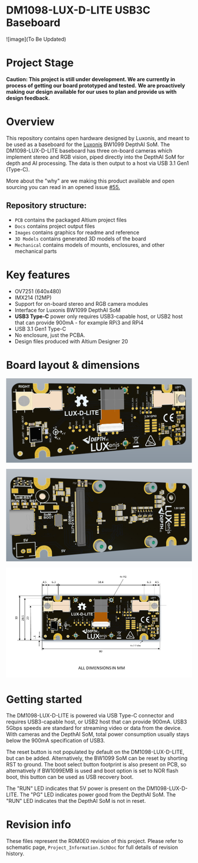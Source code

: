 # DM1098-LUX-D-LITE USB3C Baseboard

![image](To Be Updated)



# Project Stage

**Caution: This project is still under development. We are currently in process of getting our board prototyped and tested.** 
           **We are proactively making our design available for our uses to plan and provide us with design feedback.** 

# Overview

This repository contains open hardware designed by Luxonis, and meant to be used as a baseboard for the [Luxonis](https://www.luxonis.com/depthai) BW1099 DepthAI SoM. The DM1098-LUX-D-LITE baseboard has three on-board cameras which implement stereo and RGB vision, piped directly into the DepthAI SoM for depth and AI processing. The data is then output to a host via USB 3.1 Gen1 (Type-C). 

More about the "why" are we making this product available and open sourcing you can read in an opened issue [#55.](https://github.com/luxonis/depthai-hardware/issues/55)

## Repository structure:
* `PCB` contains the packaged Altium project files
* `Docs` contains project output files
* `Images` contains graphics for readme and reference
* `3D Models` contains generated 3D models of the board
* `Mechanical` contains models of mounts, enclosures, and other mechanical parts

# Key features
* OV7251 (640x480) 
* IMX214 (12MP)
* Support for on-board stereo and RGB camera modules
* Interface for Luxonis BW1099 DepthAI SoM
* **USB3 Type-C** power only requires USB3-capable host, or USB2 host that can provide 900mA - for example RPi3 and RPi4 
* USB 3.1 Gen1 Type-C
* No enclosure, just the PCBA.
* Design files produced with Altium Designer 20


# Board layout & dimensions

![](/DM1098_LUX-D-LITE_DepthAI_USB3C/Images/DM1098LUXD-LITE-D-LITE_TOP.png)

![](/DM1098_LUX-D-LITE_DepthAI_USB3C/Images/DM1098LUXD-LITE-D-LITE_BOTTOM.png)

![](/DM1098_LUX-D-LITE_DepthAI_USB3C/Images/DM1098LUXD-LITE-D-LITE_dimmensions.png)

# Getting started
The DM1098-LUX-D-LITE is powered via USB Type-C connector and requires USB3-capable host, or USB2 host that can provide 900mA. USB3 5Gbps speeds are standard for streaming video or data from the device. With cameras and the DepthAI SoM, total power consumption usually stays below the 900mA specification of USB3. 

The reset button is not populated by default on the DM1098-LUX-D-LITE, but can be added. Alternatively, the BW1099 SoM can be reset by shorting RST to ground. The boot select button footprint is also present on PCB, so alternatively if BW1099EMB is used and boot option is set to NOR flash boot, this button can be used as USB recovery boot. 

The "RUN" LED indicates that 5V power is present on the DM1098-LUX-D-LITE. The  "PG" LED indicates power good from the DepthAI SoM. The "RUN" LED indicates that the DepthAI SoM is not in reset.  


# Revision info
These files represent the R0M0E0 revision of this project. Please refer to schematic page, `Project_Information.SchDoc` for full details of revision history.
